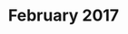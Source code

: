 ---
title: February 2017
showTitle: true
showOnHomepage: true
image: /img/drawings/animegirl.jpg
materials: pencil, sharpie, white marker
description:
---